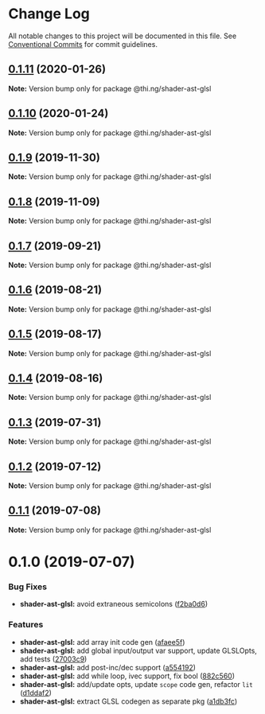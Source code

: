 # Change Log

All notable changes to this project will be documented in this file.
See [Conventional Commits](https://conventionalcommits.org) for commit guidelines.

## [0.1.11](https://github.com/thi-ng/umbrella/compare/@thi.ng/shader-ast-glsl@0.1.10...@thi.ng/shader-ast-glsl@0.1.11) (2020-01-26)

**Note:** Version bump only for package @thi.ng/shader-ast-glsl





## [0.1.10](https://github.com/thi-ng/umbrella/compare/@thi.ng/shader-ast-glsl@0.1.9...@thi.ng/shader-ast-glsl@0.1.10) (2020-01-24)

**Note:** Version bump only for package @thi.ng/shader-ast-glsl





## [0.1.9](https://github.com/thi-ng/umbrella/compare/@thi.ng/shader-ast-glsl@0.1.8...@thi.ng/shader-ast-glsl@0.1.9) (2019-11-30)

**Note:** Version bump only for package @thi.ng/shader-ast-glsl





## [0.1.8](https://github.com/thi-ng/umbrella/compare/@thi.ng/shader-ast-glsl@0.1.7...@thi.ng/shader-ast-glsl@0.1.8) (2019-11-09)

**Note:** Version bump only for package @thi.ng/shader-ast-glsl





## [0.1.7](https://github.com/thi-ng/umbrella/compare/@thi.ng/shader-ast-glsl@0.1.6...@thi.ng/shader-ast-glsl@0.1.7) (2019-09-21)

**Note:** Version bump only for package @thi.ng/shader-ast-glsl





## [0.1.6](https://github.com/thi-ng/umbrella/compare/@thi.ng/shader-ast-glsl@0.1.5...@thi.ng/shader-ast-glsl@0.1.6) (2019-08-21)

**Note:** Version bump only for package @thi.ng/shader-ast-glsl





## [0.1.5](https://github.com/thi-ng/umbrella/compare/@thi.ng/shader-ast-glsl@0.1.4...@thi.ng/shader-ast-glsl@0.1.5) (2019-08-17)

**Note:** Version bump only for package @thi.ng/shader-ast-glsl





## [0.1.4](https://github.com/thi-ng/umbrella/compare/@thi.ng/shader-ast-glsl@0.1.3...@thi.ng/shader-ast-glsl@0.1.4) (2019-08-16)

**Note:** Version bump only for package @thi.ng/shader-ast-glsl





## [0.1.3](https://github.com/thi-ng/umbrella/compare/@thi.ng/shader-ast-glsl@0.1.2...@thi.ng/shader-ast-glsl@0.1.3) (2019-07-31)

**Note:** Version bump only for package @thi.ng/shader-ast-glsl





## [0.1.2](https://github.com/thi-ng/umbrella/compare/@thi.ng/shader-ast-glsl@0.1.1...@thi.ng/shader-ast-glsl@0.1.2) (2019-07-12)

**Note:** Version bump only for package @thi.ng/shader-ast-glsl





## [0.1.1](https://github.com/thi-ng/umbrella/compare/@thi.ng/shader-ast-glsl@0.1.0...@thi.ng/shader-ast-glsl@0.1.1) (2019-07-08)

**Note:** Version bump only for package @thi.ng/shader-ast-glsl





# 0.1.0 (2019-07-07)


### Bug Fixes

* **shader-ast-glsl:** avoid extraneous semicolons ([f2ba0d6](https://github.com/thi-ng/umbrella/commit/f2ba0d6))


### Features

* **shader-ast-glsl:** add array init code gen ([afaee5f](https://github.com/thi-ng/umbrella/commit/afaee5f))
* **shader-ast-glsl:** add global input/output var support, update GLSLOpts, add tests ([27003c9](https://github.com/thi-ng/umbrella/commit/27003c9))
* **shader-ast-glsl:** add post-inc/dec support ([a554192](https://github.com/thi-ng/umbrella/commit/a554192))
* **shader-ast-glsl:** add while loop, ivec support, fix bool ([882c560](https://github.com/thi-ng/umbrella/commit/882c560))
* **shader-ast-glsl:** add/update opts, update `scope` code gen, refactor `lit` ([d1ddaf2](https://github.com/thi-ng/umbrella/commit/d1ddaf2))
* **shader-ast-glsl:** extract GLSL codegen as separate pkg ([a1db3fc](https://github.com/thi-ng/umbrella/commit/a1db3fc))
